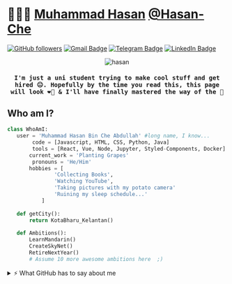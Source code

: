 # 👨🏻‍💻 [Muhammad Hasan](https://github.com/Hasan-Che) [@Hasan-Che](https://github.com/Hasan-Che)

[![GitHub followers](https://img.shields.io/github/followers/hasan-che?label=Follow&style=social)](https://github.com/hasan-che/?tab=follow)
[![Gmail Badge](https://img.shields.io/badge/-@muhdhasan.chea-c14438?style=social&logo=Gmail&logoColor=red&link=mailto:email@muhdhasan.chea@gmail.com)](mailto:email@muhdhasan.chea@gmail.com)
[![Telegram Badge](https://img.shields.io/badge/-Telegram-c14438?style=social&logo=Telegram&logoColor=red&link=https://t.me/muhdhasanchea)](https://t.me/muhdhasanchea)
[![LinkedIn Badge](https://img.shields.io/badge/-LinkedIn-blue?style=social&logo=Linkedin&logoColor=blue&link=https://www.linkedin.com/in/hasan-che-abdullah-811262218/)](https://www.linkedin.com/in/hasan-che-abdullah-811262218/)

<!-- Selfie -->
<div align="center">
  <img src="selfie.jpg" alt="hasan">
</div>

<div align="center">
  <h4><samp>I'm just a uni student trying to make cool stuff and get hired 😐.
  Hopefully by the time you read this, this page will look ❤️‍🔥 & I'll have finally mastered the way of the 🐍 </samp></h4>
</div>

 ## Who am I?
 ```python
 class WhoAmI:
 	user = 'Muhammad Hasan Bin Che Abdullah' #long name, I know...
         code = [Javascript, HTML, CSS, Python, Java]
         tools = [React, Vue, Node, Jupyter, Styled-Components, Docker]
		current_work = 'Planting Grapes'
         pronouns = 'He/Him'
		hobbies = [
				'Collecting Books',
				'Watching YouTube',
				'Taking pictures with my potato camera'
				'Ruining my sleep schedule...'
			]
	
	def getCity():
		return KotaBharu_Kelantan()
	
	def Ambitions():
		LearnMandarin()
		CreateSkyNet()
		RetireNextYear()
		# Assume 10 more awesome ambitions here  ;)
 ```

<details>
<summary>⚡️ What GitHub has to say about me </summary>
<br />

<div align="center">
  <img height="50%" width="auto" src ="https://github-readme-stats.vercel.app/api?username=hasan-che&show_icons=true&count_private=true&theme=darcula&hide_border=true&hide=issues,contribs&bg_color=00000000">
  <img height="50%" width="auto" src ="https://github-readme-stats.vercel.app/api/top-langs/?username=hasan-che&layout=compact&hide_border=true&theme=darcula&bg_color=00000000&langs_count=6&hide=jupyter%20notebook,tex,css,php&exclude_repo=Pacman-AI">
  <img src ="https://github-readme-streak-stats.herokuapp.com?user=hasan-che&theme=darcula&hide_border=true&background=FFFFFF00">
  <br>
  🏆's
  <br><br>
  
  ![](https://github-profile-trophy.vercel.app/?username=hasan-che&theme=discord&no-frame=true&no-bg=false&margin-w=4)
</div>
</details>
